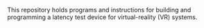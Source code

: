 This repository holds programs and instructions for building and programming a latency test device for virtual-reality (VR) systems.


